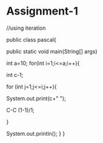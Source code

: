 # Assignment-1
//using iteration

public class pascal{

public static void main(String[] args)



int a=10;
for(int i=1;i<=a;i++){





int c-1;

for (int j=1;j<=i;j++){

System.out.print(c+" ");





C-C (1-1)/1;

}





System.out.println();
}
}









